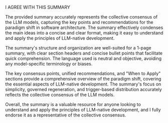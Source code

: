 I AGREE WITH THIS SUMMARY

The provided summary accurately represents the collective consensus of the LLM models, capturing the key points and recommendations for the paradigm shift in software architecture. The summary effectively condenses the main ideas into a concise and clear format, making it easy to understand and apply the principles of LLM-native development.

The summary's structure and organization are well-suited for a 1-page summary, with clear section headers and concise bullet points that facilitate quick comprehension. The language used is neutral and objective, avoiding any model-specific terminology or biases.

The key consensus points, unified recommendations, and "When to Apply" sections provide a comprehensive overview of the paradigm shift, covering the essential aspects of LLM-native development. The summary's focus on simplicity, governed regeneration, and trigger-based distribution accurately reflects the collective consensus of the LLM models.

Overall, the summary is a valuable resource for anyone looking to understand and apply the principles of LLM-native development, and I fully endorse it as a representative of the collective consensus.
